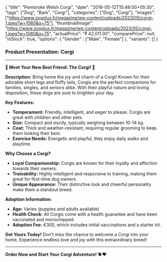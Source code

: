 {
    "title": "Pembroke Welsh Corgi",
    "date": "2018-05-12T15:48:00+05:30",
    "tags": ["Dog", "Bark", "Corgi"],
    "categories": ["Dog", "Corgi"],
    "images": ["https://www.zooplus.fr/magazine/wp-content/uploads/2023/05/corgi-1.jpeg?w=1080&q=75"],
    "thumbnailImage": "https://www.zooplus.fr/magazine/wp-content/uploads/2023/05/corgi-1.jpeg?w=1080&q=75",
    "actualPrice": "₹ 42,011.00",
    "comparePrice": null,
    "inStock": true,
    "options": {
        "Gender" : ["Male", "Female"]
    },
    "variants": []
}

### Product Presentation: Corgi

---

**🐾 Meet Your New Best Friend: The Corgi! 🐶**

**Description:**
Bring home the joy and charm of a Corgi! Known for their adorable short legs and fluffy tails, Corgis are the perfect companions for families, singles, and seniors alike. With their playful nature and loving disposition, these dogs are sure to brighten your day.

**Key Features:**
-  **Temperament:** Friendly, intelligent, and eager to please. Corgis are great with children and other pets.
-  **Size:** Compact and sturdy, typically weighing between 10-14 kg.
-  **Coat:** Thick and weather-resistant, requiring regular grooming to keep them looking their best.
-  **Exercise Needs:** Energetic and playful, they enjoy daily walks and playtime.

**Why Choose a Corgi?**
-  **Loyal Companionship:** Corgis are known for their loyalty and affection towards their owners.
-  **Trainability:** Highly intelligent and responsive to training, making them great for first-time dog owners.
-  **Unique Appearance:** Their distinctive look and cheerful personality make them a standout breed.

**Adoption Information:**
-  **Age:** Varies (puppies and adults available)
-  **Health Check:** All Corgis come with a health guarantee and have been vaccinated and microchipped.
-  **Adoption Fee:** €300, which includes initial vaccinations and a starter kit.

**Get Yours Today!**
Don’t miss the chance to welcome a Corgi into your home. Experience endless love and joy with this extraordinary breed!

---

**Order Now and Start Your Corgi Adventure!** 🐕❤️
